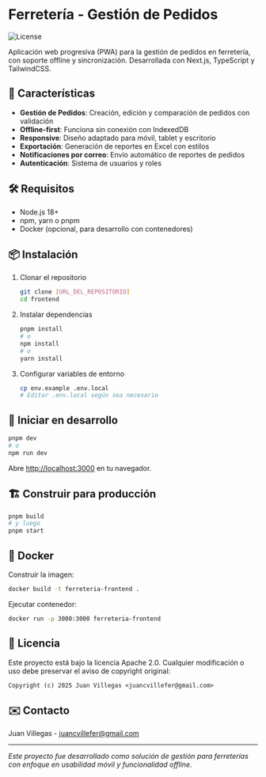 # Ferretería - Gestión de Pedidos

![License](https://img.shields.io/badge/License-Apache%202.0-green.svg)

Aplicación web progresiva (PWA) para la gestión de pedidos en ferretería, con soporte offline y sincronización. Desarrollada con Next.js, TypeScript y TailwindCSS.

## 🚀 Características

- **Gestión de Pedidos**: Creación, edición y comparación de pedidos con validación
- **Offline-first**: Funciona sin conexión con IndexedDB
- **Responsive**: Diseño adaptado para móvil, tablet y escritorio
- **Exportación**: Generación de reportes en Excel con estilos
- **Notificaciones por correo**: Envío automático de reportes de pedidos
- **Autenticación**: Sistema de usuarios y roles

## 🛠️ Requisitos

- Node.js 18+
- npm, yarn o pnpm
- Docker (opcional, para desarrollo con contenedores)

## 📦 Instalación

1. Clonar el repositorio
   ```bash
   git clone [URL_DEL_REPOSITORIO]
   cd frontend
   ```

2. Instalar dependencias
   ```bash
   pnpm install
   # o
   npm install
   # o
   yarn install
   ```

3. Configurar variables de entorno
   ```bash
   cp env.example .env.local
   # Editar .env.local según sea necesario
   ```

## 🚦 Iniciar en desarrollo

```bash
pnpm dev
# o
npm run dev
```

Abre [http://localhost:3000](http://localhost:3000) en tu navegador.

## 🏗️ Construir para producción

```bash
pnpm build
# y luego
pnpm start
```

## 🐳 Docker

Construir la imagen:
```bash
docker build -t ferreteria-frontend .
```

Ejecutar contenedor:
```bash
docker run -p 3000:3000 ferreteria-frontend
```

## 📄 Licencia

Este proyecto está bajo la licencia Apache 2.0. Cualquier modificación o uso debe preservar el aviso de copyright original:

```
Copyright (c) 2025 Juan Villegas <juancvillefer@gmail.com>
```

## ✉️ Contacto

Juan Villegas - [juancvillefer@gmail.com](mailto:juancvillefer@gmail.com)

---

*Este proyecto fue desarrollado como solución de gestión para ferreterías con enfoque en usabilidad móvil y funcionalidad offline.*
